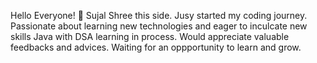 Hello Everyone! 👋 Sujal Shree this side.
Jusy started my coding journey. Passionate about learning new technologies and eager to inculcate new skills
Java with DSA learning in process. Would appreciate valuable feedbacks and advices. Waiting for an oppportunity to learn and grow.
